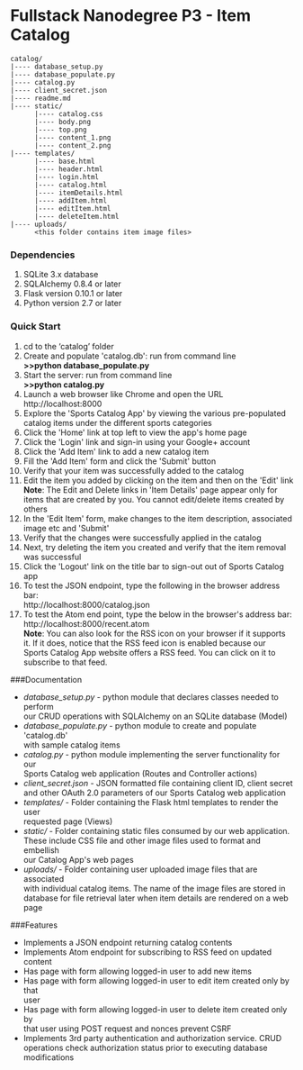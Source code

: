 # Fullstack Nanodegree P3 - Item Catalog
```
catalog/    
|---- database_setup.py    
|---- database_populate.py    
|---- catalog.py
|---- client_secret.json
|---- readme.md
|---- static/
      |---- catalog.css
      |---- body.png
      |---- top.png
      |---- content_1.png
      |---- content_2.png
|---- templates/
      |---- base.html
      |---- header.html
      |---- login.html
      |---- catalog.html
      |---- itemDetails.html
      |---- addItem.html
      |---- editItem.html
      |---- deleteItem.html
|---- uploads/
      <this folder contains item image files>
```
### Dependencies  
1. SQLite 3.x database  
2. SQLAlchemy 0.8.4 or later  
3. Flask version 0.10.1 or later  
4. Python version 2.7 or later  

### Quick Start  
1. cd to the ‘catalog’ folder  
2. Create and populate 'catalog.db': run from command line  
**>>python database_populate.py**  
3. Start the server: run from command line  
**>>python catalog.py**  
4. Launch a web browser like Chrome and open the URL  
   http://localhost:8000  
5. Explore the 'Sports Catalog App' by viewing the various pre-populated  
catalog items under the different sports categories  
6. Click the 'Home' link at top left to view the app's home page  
7. Click the 'Login' link and sign-in using your Google+ account  
8. Click the 'Add Item' link to add a new catalog item  
9. Fill the 'Add Item' form and click the 'Submit' button  
10. Verify that your item was successfully added to the catalog  
11. Edit the item you added by clicking on the item and then on the 'Edit' link  
    **Note**: The Edit and Delete links in 'Item Details' page appear only for  
    items that are created by you. You cannot edit/delete items created by  
    others  
12. In the 'Edit Item' form, make changes to the item description, associated  
    image etc and 'Submit'  
13. Verify that the changes were successfully applied in the catalog  
14. Next, try deleting the item you created and verify that the item removal  
was successful  
15. Click the 'Logout' link on the title bar to sign-out out of Sports Catalog app  
16. To test the JSON endpoint, type the following in the browser address bar:  
    http://localhost:8000/catalog.json  
17. To test the Atom end point, type the below in the browser's address bar:  
    http://localhost:8000/recent.atom  
    **Note**: You can also look for the RSS icon on your browser if it supports  
    it. If it does, notice that the RSS feed icon is enabled because our  
    Sports Catalog App website offers a RSS feed. You can click on it to  
    subscribe to that feed.  

###Documentation
* _database_setup.py_ - python module that declares classes needed to perform  
our CRUD operations with SQLAlchemy on an SQLite database (Model)  
* _database_populate.py_ - python module to create and populate 'catalog.db'  
with sample catalog items
* _catalog.py_ - python module implementing the server functionality for our  
Sports Catalog web application (Routes and Controller actions)
* _client_secret.json_ - JSON formatted file containing client ID, client secret  
and other OAuth 2.0 parameters of our Sports Catalog web application  
* _templates/_ - Folder containing the Flask html templates to render the user  
requested page (Views)
* _static/_ - Folder containing static files consumed by our web application.  
These include CSS file and other image files used to format and embellish  
our Catalog App's web pages
* _uploads/_ - Folder containing user uploaded image files that are associated  
with individual catalog items. The name of the image files are stored in  
database for file retrieval later when item details are rendered on a web page  


###Features
* Implements a JSON endpoint returning catalog contents
* Implements Atom endpoint for subscribing to RSS feed on updated content  
* Has page with form allowing logged-in user to add new items  
* Has page with form allowing logged-in user to edit item created only by that  
user  
* Has page with form allowing logged-in user to delete item created only by  
that user using POST request and nonces prevent CSRF
* Implements 3rd party authentication and authorization service. CRUD  
operations check authorization status prior to executing database modifications  


